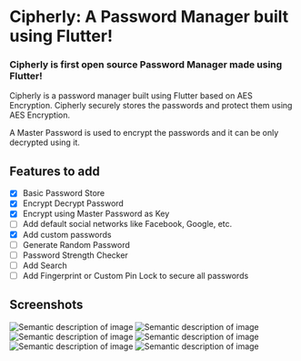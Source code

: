 # Cipherly: A Password Manager built using Flutter!

### Cipherly is first open source Password Manager made using Flutter!

Cipherly is a password manager built using Flutter based on AES Encryption. Cipherly securely stores the passwords and protect them using AES Encryption.

A Master Password is used to encrypt the passwords and it can be only decrypted using it.

## Features to add

- [x] Basic Password Store
- [x] Encrypt Decrypt Password
- [x] Encrypt using Master Password as Key
- [ ] Add default social networks like Facebook, Google, etc.
- [x] Add custom passwords
- [ ] Generate Random Password
- [ ] Password Strength Checker
- [ ] Add Search
- [ ] Add Fingerprint or Custom Pin Lock to secure all passwords

## Screenshots

![Semantic description of image](/assets/Screenshots/6.jpg "Welcome Screen")
![Semantic description of image](/assets/Screenshots/1.jpg "Welcome Screen")
![Semantic description of image](/assets/Screenshots/2.jpg "Welcome Screen")
![Semantic description of image](/assets/Screenshots/3.jpg "Welcome Screen")
![Semantic description of image](/assets/Screenshots/4.jpg "Welcome Screen")
![Semantic description of image](/assets/Screenshots/5.jpg "Welcome Screen")
